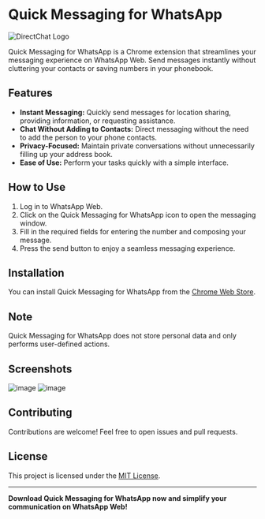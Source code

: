 # Quick Messaging for WhatsApp

![DirectChat Logo](directchat-logo.png)

Quick Messaging for WhatsApp is a Chrome extension that streamlines your messaging experience on WhatsApp Web. Send messages instantly without cluttering your contacts or saving numbers in your phonebook.

## Features

- **Instant Messaging:** Quickly send messages for location sharing, providing information, or requesting assistance.
- **Chat Without Adding to Contacts:** Direct messaging without the need to add the person to your phone contacts.
- **Privacy-Focused:** Maintain private conversations without unnecessarily filling up your address book.
- **Ease of Use:** Perform your tasks quickly with a simple interface.

## How to Use

1. Log in to WhatsApp Web.
2. Click on the Quick Messaging for WhatsApp icon to open the messaging window.
3. Fill in the required fields for entering the number and composing your message.
4. Press the send button to enjoy a seamless messaging experience.

## Installation

You can install Quick Messaging for WhatsApp from the [Chrome Web Store](link-to-chrome-web-store).

## Note

Quick Messaging for WhatsApp does not store personal data and only performs user-defined actions.

## Screenshots

![image](https://github.com/alikarakoc/Quick-Messaging-for-WhatsApp/assets/16520480/f37f8cb6-0688-42fd-8d92-2c5bd203706a)
![image](https://github.com/alikarakoc/Quick-Messaging-for-WhatsApp/assets/16520480/96f32276-9a43-42bb-943f-55ce9a106a64)

 

## Contributing

Contributions are welcome! Feel free to open issues and pull requests.

## License

This project is licensed under the [MIT License](LICENSE).

---

**Download Quick Messaging for WhatsApp now and simplify your communication on WhatsApp Web!**
